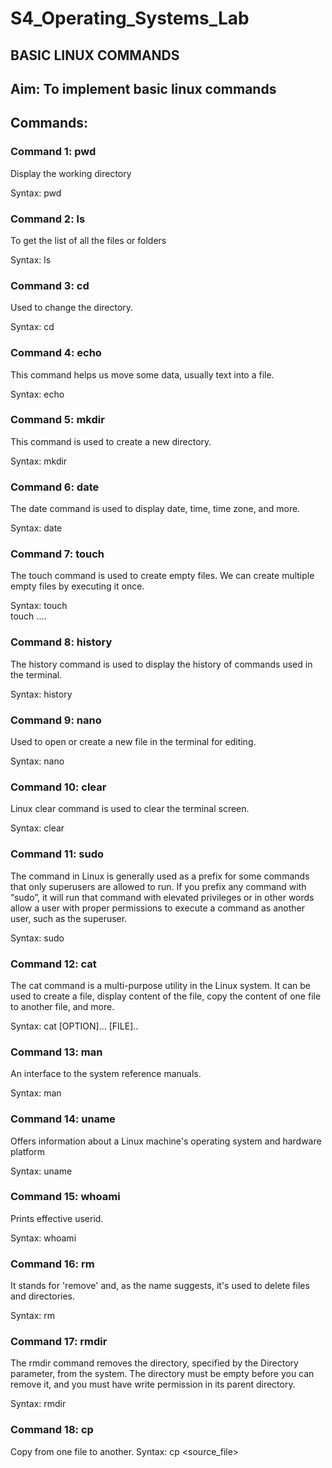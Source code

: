 # S4_Operating_Systems_Lab

## BASIC LINUX COMMANDS

## Aim: To implement basic linux commands

## Commands:

### Command 1: pwd

Display the working directory

Syntax: pwd


### Command 2: ls

To get the list of all the files or folders

Syntax: ls


### Command 3: cd

Used to change the directory.

Syntax: cd


### Command 4: echo 

This command helps us move some data, usually text into a file.

Syntax: echo <text>


### Command 5: mkdir

This command is used to create a new directory.

Syntax: mkdir <filename>


### Command 6: date

The date command is used to display date, time, time zone, and more.

Syntax: date


### Command 7: touch

The touch command is used to create empty files. We can create multiple empty files by executing it once.

Syntax:
touch <file name>  
touch <file1>  <file2> ....  


### Command 8: history

The history command is used to display the history of commands used in the terminal.

Syntax: history


### Command 9: nano

Used to open or create a new file in the terminal for editing.

Syntax: nano <filename>


### Command 10: clear

Linux clear command is used to clear the terminal screen.

Syntax: clear


### Command 11: sudo

The command in Linux is generally used as a prefix for some commands that only superusers are allowed to run. If you prefix any command with “sudo”, it will run that command with elevated privileges or in other words allow a user with proper permissions to execute a command as another user, such as the superuser.

Syntax: sudo <command>


### Command 12: cat

The cat command is a multi-purpose utility in the Linux system. It can be used to create a file, display content of the file, copy the content of one file to another file, and more.

Syntax: cat [OPTION]... [FILE]..  


### Command 13: man

An interface to the system reference manuals.

Syntax: man <command>


### Command 14: uname

Offers information about a Linux machine's operating system and hardware platform

Syntax: uname


### Command 15: whoami

Prints effective userid.

Syntax: whoami


### Command 16: rm

It stands for 'remove' and, as the name suggests, it's used to delete files and directories. 

Syntax: rm <name>


### Command 17: rmdir

The rmdir command removes the directory, specified by the Directory parameter, from the system. The directory must be empty before you can remove it, and you must have write permission in its parent directory.

Syntax: rmdir <name>


### Command 18: cp
Copy from one file to another.
Syntax: cp <source_file> <destination>


